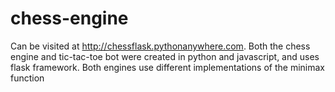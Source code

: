 # chess-engine
Can be visited at http://chessflask.pythonanywhere.com.
Both the chess engine and tic-tac-toe bot were created in python and javascript, and uses flask framework. Both engines use different implementations of the minimax function
